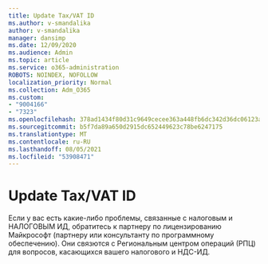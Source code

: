 ```yaml
---
title: Update Tax/VAT ID
ms.author: v-smandalika
author: v-smandalika
manager: dansimp
ms.date: 12/09/2020
ms.audience: Admin
ms.topic: article
ms.service: o365-administration
ROBOTS: NOINDEX, NOFOLLOW
localization_priority: Normal
ms.collection: Adm_O365
ms.custom:
- "9004166"
- "7323"
ms.openlocfilehash: 378ad1434f80d31c9649cecee363a448fb6dc342d36dc06123a59bacfd9d73f0
ms.sourcegitcommit: b5f7da89a650d2915dc652449623c78be6247175
ms.translationtype: MT
ms.contentlocale: ru-RU
ms.lasthandoff: 08/05/2021
ms.locfileid: "53908471"
---
```

# <a name="update-taxvat-id"></a>Update Tax/VAT ID

Если у вас есть какие-либо проблемы, связанные с налоговым и НАЛОГОВЫМ ИД, обратитесь к партнеру по лицензированию Майкрософт (партнеру или консультанту по программному обеспечению). Они связются с Региональным центром операций (РПЦ) для вопросов, касающихся вашего налогового и НДС-ИД. 